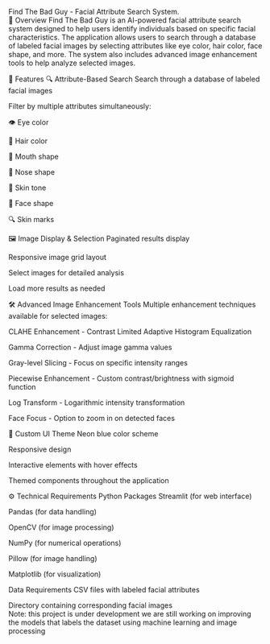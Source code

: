 Find The Bad Guy - Facial Attribute Search System.                                                                                       
📌 Overview
Find The Bad Guy is an AI-powered facial attribute search system designed to help users identify individuals based on specific facial characteristics. The application allows users to search through a database of labeled facial images by selecting attributes like eye color, hair color, face shape, and more. The system also includes advanced image enhancement tools to help analyze selected images.

🚀 Features
🔍 Attribute-Based Search
Search through a database of labeled facial images

Filter by multiple attributes simultaneously:

👁️ Eye color

💇 Hair color

👄 Mouth shape

👃 Nose shape

🎨 Skin tone

👤 Face shape

🔍 Skin marks

🖼️ Image Display & Selection
Paginated results display

Responsive image grid layout

Select images for detailed analysis

Load more results as needed

🛠️ Advanced Image Enhancement Tools
Multiple enhancement techniques available for selected images:

CLAHE Enhancement - Contrast Limited Adaptive Histogram Equalization

Gamma Correction - Adjust image gamma values

Gray-level Slicing - Focus on specific intensity ranges

Piecewise Enhancement - Custom contrast/brightness with sigmoid function

Log Transform - Logarithmic intensity transformation

Face Focus - Option to zoom in on detected faces

🎨 Custom UI Theme
Neon blue color scheme

Responsive design

Interactive elements with hover effects

Themed components throughout the application

⚙️ Technical Requirements
Python Packages
Streamlit (for web interface)

Pandas (for data handling)

OpenCV (for image processing)

NumPy (for numerical operations)

Pillow (for image handling)

Matplotlib (for visualization)

Data Requirements
CSV files with labeled facial attributes

Directory containing corresponding facial images                                                                                                                           
Note:
this project is under development we are still working on improving the models that labels the dataset using machine learning and image processing
